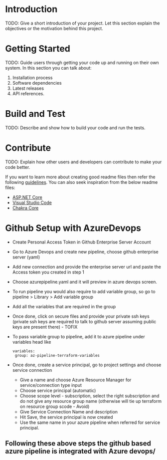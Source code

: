 # Introduction 
TODO: Give a short introduction of your project. Let this section explain the objectives or the motivation behind this project. 

# Getting Started
TODO: Guide users through getting your code up and running on their own system. In this section you can talk about:
1.	Installation process
2.	Software dependencies
3.	Latest releases
4.	API references.

# Build and Test
TODO: Describe and show how to build your code and run the tests. 

# Contribute
TODO: Explain how other users and developers can contribute to make your code better. 

If you want to learn more about creating good readme files then refer the following [guidelines](https://docs.microsoft.com/en-us/azure/devops/repos/git/create-a-readme?view=azure-devops). You can also seek inspiration from the below readme files:
- [ASP.NET Core](https://github.com/aspnet/Home)
- [Visual Studio Code](https://github.com/Microsoft/vscode)
- [Chakra Core](https://github.com/Microsoft/ChakraCore)

# Github Setup with AzureDevops
- Create Personal Access Token in Github Enterprise Server Account

- Go to Azure Devops and create new pipeline, choose github enterprise server (yaml)

- Add new connection and provide the enterprise server url and paste the Access token you created in step 1

- Choose azurepipeline.yaml and it will preview in azure devops screen.

- To run pipeline you would also require to add variable group, so go to pipeline > Library > Add variable group

- Add all the variables that are required in the group

- Once done, click on secure files and provide your private ssh keys (private ssh keys are required to talk to github server assuming public keys are present there) - TOFIX
- To pass variable group to pipeline, add it to azure pipeline under variables head like
    ```
   variables: 
     group: az-pipeline-terraform-variables
    ```
- Once done, create a service principal, go to project settings and choose service connection
  - Give a name and choose Azure Resource Manager for service/connection type input
  - Choose service principal (automatic)
  - Choose scope level - subscription, select the right subscription and do not give any resource group name (otherwise will tie up terraform on resource group scode - Avoid)
  - Give Service Connection Name and description
  - Hit Save, the service principal is now created
  - Use the same name in your azure pipeline when referred for service principal.
  
## Following these above steps the github based azure pipeline is integrated with Azure devops/

